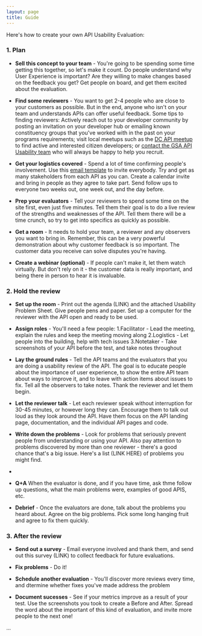 ```yaml
---
layout: page
title: Guide
---
```


Here's how to create your own API Usability Evaluation:

### 1. Plan
+ **Sell this concept to your team** - You're going to be spending some time getting this together, so let's make it count. Do people understand why User Experience is important? Are they willing to make changes based on the feedback you get? Get people on board, and get them excited about the evaluation.

+ **Find some reviewers** - You want to get 2-4 people who are close to your customers as possible. But in the end, anyone who isn't on your team and understands APIs can offer useful feedback.  Some tips to finding reviewers: Actively reach out to your developer community by posting an invitation on your developer hub or emailing known constituency groups that you've worked with in the past on your programs requirements; visit local meetups such as the [DC API meetup](www.meetup.com/DC-Web-API-User-Group/) to find active and interested citizen developers; or [contact the GSA API Usability team](http://18f.github.io/API-Usability-Testing/pages/contact_us.html) who will always be happy to help you recruit.  

+ **Get your logistics covered** -  Spend a lot of time confirming people's involvement. Use this [email template](http://18f.github.io/API-Usability-Testing/pages/templates)  to invite everybody. Try and get as many stakeholders from each API as you can. Create a calendar invite and bring in people as they agree to take part. Send follow ups to everyone two weeks out, one week out, and the day before.  

+ **Prep your evaluators** - Tell your reviewers to spend some time on the site first, even just five minutes. Tell them their goal is to do a live review of the strengths and weaknesses of the API. Tell them there will be a time crunch, so try to get into specifics as quickly as possible. 

+ **Get a room** - It needs to hold your team, a reviewer and any observers you want to bring in. Remember, this can be a very powerful demonstration about why customer feedback is so important. The customer data you receive can solve disputes you're having. 

+ **Create a webinar (optional)** - If people can't make it, let them watch virtually. But don't rely on it - the customer data is really important, and being there in person to hear it is invaluable. 

### 2. Hold the review

+ **Set up the room** - Print out the agenda (LINK) and the attached Usability Problem Sheet. Give people pens and paper. Set up a computer for the reviewer with the API open and ready to be used.

+ **Assign roles** - You'll need a few people:
  1.Facilitator - Lead the meeting, explain the rules and keep the meeting moving along
  2.Logistics - Let people into the building, help with tech issues
  3.Notetaker - Take screenshots of your API before the test, and take notes throughout

+ **Lay the ground rules** - Tell the API teams and the evaluators that you are doing a usability review of the API. The goal is to educate people about the importance of user experience, to show the entire API team about ways to improve it, and to leave with action items about issues to fix. Tell all the observers to take notes. Thank the reviewer and let them begin.

+ **Let the reviewer talk** - Let each reviewer speak without interruption for 30-45 minutes, or however long they can.  Encourage them to talk out loud as they look around the API. Have them focus on the API landing page, documentation, and the individual API pages and code. 

+ **Write down the problems** - Look for problems that seriously prevent people from understanding or using your API. Also pay attention to problems discovered by more than one reviewer - there's a good chance that's a big issue. Here's a list (LINK HERE) of problems you might find. 
+ 

+ **Q+A** When the evaluator is done, and if you have time, ask thme follow up questions, what the main problems were, examples of good APIS, etc. 

+ **Debrief** - Once the evaluators are done, talk about the problems you heard about. Agree on the big problems. Pick some long hanging fruit and agree to fix them quickly. 


### 3. After the review

+ **Send out a survey** - Email everyone involved and thank them, and send out this survey (LINK) to collect feedback for future evaluations. 

+ **Fix problems** - Do it!

+ **Schedule another evaluation** - You'll discover more reviews every time, and dtermine whether fixes you've made address the problem

+ **Document sucesses** - See if your metrics improve as a result of your test. Use the screenshots you took to create a Before and After. Spread the word about the important of this kind of evaluation, and invite more people to the next one!







...

